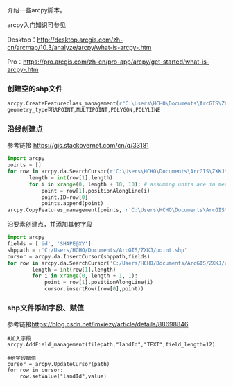 介绍一些arcpy脚本。

arcpy入门知识可参见 

Desktop：<http://desktop.arcgis.com/zh-cn/arcmap/10.3/analyze/arcpy/what-is-arcpy-.htm>

Pro：<https://pro.arcgis.com/zh-cn/pro-app/arcpy/get-started/what-is-arcpy-.htm>



### 创建空的shp文件

```python
arcpy.CreateFeatureclass_management(r"C:\Users\HCHO\Documents\ArcGIS\ZXKJ","point.shp", "POINT")
geometry_type可选POINT,MULTIPOINT,POLYGON,POLYLINE
```

### 沿线创建点

参考链接	<https://gis.stackovernet.com/cn/q/33181>

```python
import arcpy
points = []
for row in arcpy.da.SearchCursor(r'C:\Users\HCHO\Documents\ArcGIS\ZXKJ\car_line.shp', ["OBJECTID","SHAPE@"]): # change this to your source line layer
       length = int(row[1].length)
       for i in xrange(0, length + 10, 10): # assuming units are in meters for feature spatial reference
           point = row[1].positionAlongLine(i)
           point.ID=row[0]
           points.append(point)    
arcpy.CopyFeatures_management(points, r'C:\Users\HCHO\Documents\ArcGIS\ZXKJ\points.shp') # change this to wherever you want this layer stored
```

沿要素创建点，并添加其他字段

```python
import arcpy
fields = ['id', 'SHAPE@XY']
shppath = r'C:/Users/HCHO/Documents/ArcGIS/ZXKJ/point.shp'
cursor = arcpy.da.InsertCursor(shppath,fields)
for row in arcpy.da.SearchCursor('C:/Users/HCHO/Documents/ArcGIS/ZXKJ/car_line.shp', ["OBJECTID","SHAPE@"]):
        length = int(row[1].length)
        for i in xrange(0, length + 1, 1): 
            point = row[1].positionAlongLine(i)
            cursor.insertRow((row[0],point))
```

### shp文件添加字段、赋值

参考链接<https://blog.csdn.net/imxiezy/article/details/88698846>

```
#加入字段
arcpy.AddField_management(filepath,"landId","TEXT",field_length=12)

#给字段赋值
cursor = arcpy.UpdateCursor(path)
for row in cursor:
	row.setValue("landId",value)
```

